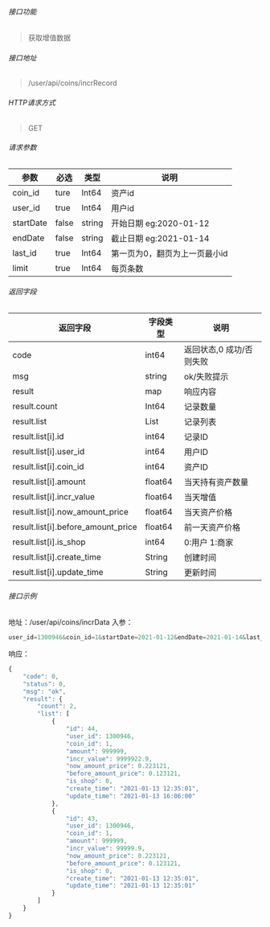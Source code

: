 ###### 接口功能
> 获取增值数据

###### 接口地址
> /user/api/coins/incrRecord

###### HTTP请求方式
> GET

###### 请求参数
|参数|必选|类型|说明|
|---|---|---|---|
|coin_id |ture |Int64| 资产id |
|user_id|true |Int64|用户id|
|startDate|false |string|开始日期 eg:2020-01-12|
|endDate|false |string|截止日期 eg:2021-01-14|
|last_id| true  |Int64|第一页为0，翻页为上一页最小id|
|limit|true |Int64|每页条数|

###### 返回字段
|返回字段|字段类型|说明                              |
|---|---|---|
|code|int64|返回状态,0 成功/否则失败|
|msg|string|ok/失败提示|
|result|map|响应内容|
|result.count|Int64|记录数量|
|result.list|List|记录列表|
|result.list[i].id|int64|记录ID|
|result.list[i].user_id| int64    | 用户ID                   |
| result.list[i].coin_id             | int64    | 资产ID                   |
| result.list[i].amount              | float64  | 当天持有资产数量         |
| result.list[i].incr_value          | float64  | 当天增值                 |
| result.list[i].now_amount_price    | float64  | 当天资产价格             |
| result.list[i].before_amount_price | float64  | 前一天资产价格           |
| result.list[i].is_shop             | int64    | 0:用户 1:商家            |
| result.list[i].create_time         | String   | 创建时间                 |
| result.list[i].update_time         | String   | 更新时间                 |

###### 接口示例
地址：/user/api/coins/incrData
入参：

``` javascript
user_id=1300946&coin_id=1&startDate=2021-01-12&endDate=2021-01-14&last_id=0&limit=10
```
响应：
``` javascript
{
    "code": 0,
    "status": 0,
    "msg": "ok",
    "result": {
        "count": 2,
        "list": [
            {
                "id": 44,
                "user_id": 1300946,
                "coin_id": 1,
                "amount": 999999,
                "incr_value": 9999922.9,
                "now_amount_price": 0.223121,
                "before_amount_price": 0.123121,
                "is_shop": 0,
                "create_time": "2021-01-13 12:35:01",
                "update_time": "2021-01-13 16:06:00"
            },
            {
                "id": 43,
                "user_id": 1300946,
                "coin_id": 1,
                "amount": 999999,
                "incr_value": 99999.9,
                "now_amount_price": 0.223121,
                "before_amount_price": 0.123121,
                "is_shop": 0,
                "create_time": "2021-01-13 12:35:01",
                "update_time": "2021-01-13 12:35:01"
            }
        ]
    }
}
```

